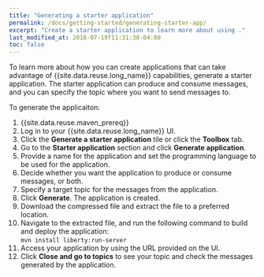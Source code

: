 ```yaml
---
title: "Generating a starter application"
permalink: /docs/getting-started/generating-starter-app/
excerpt: "Create a starter application to learn more about using ."
last_modified_at: 2018-07-19T11:31:38-04:00
toc: false
---
```


To learn more about how you can create applications that can take advantage of {{site.data.reuse.long_name}} capabilities, generate a starter application. The starter application can produce and consume messages, and you can specify the topic where you want to send messages to.

To generate the applicaiton:
1. {{site.data.reuse.maven_prereq}}
2. Log in to your {{site.data.reuse.long_name}} UI.
2. Click the **Generate a starter application** tile or click the **Toolbox** tab.
3. Go to the **Starter application** section and click **Generate application**.
4. Provide a name for the application and set the programming language to be used for the application.
5. Decide whether you want the application to produce or consume messages, or both.
6. Specify a target topic for the messages from the application.
7. Click **Generate**. The application is created.
8. Download the compressed file and extract the file to a preferred location.
9. Navigate to the extracted file, and run the following command to build and deploy the application: <br />`mvn install liberty:run-server`
10. Access your application by using the URL provided on the UI.
11. Click **Close and go to topics** to see your topic and check the messages generated by the application.
